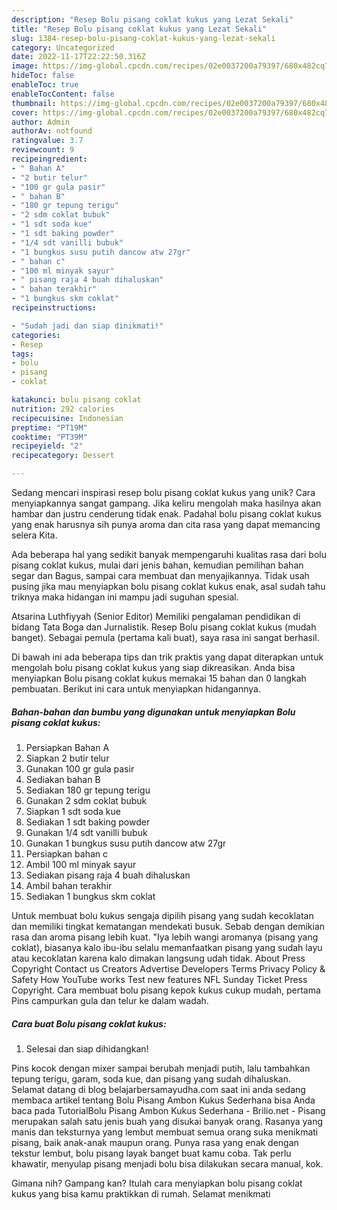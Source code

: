 ```yaml
---
description: "Resep Bolu pisang coklat kukus yang Lezat Sekali"
title: "Resep Bolu pisang coklat kukus yang Lezat Sekali"
slug: 1384-resep-bolu-pisang-coklat-kukus-yang-lezat-sekali
category: Uncategorized
date: 2022-11-17T22:22:50.316Z
image: https://img-global.cpcdn.com/recipes/02e0037200a79397/680x482cq70/bolu-pisang-coklat-kukus-foto-resep-utama.jpg
hideToc: false
enableToc: true
enableTocContent: false
thumbnail: https://img-global.cpcdn.com/recipes/02e0037200a79397/680x482cq70/bolu-pisang-coklat-kukus-foto-resep-utama.jpg
cover: https://img-global.cpcdn.com/recipes/02e0037200a79397/680x482cq70/bolu-pisang-coklat-kukus-foto-resep-utama.jpg
author: Admin
authorAv: notfound
ratingvalue: 3.7
reviewcount: 9
recipeingredient:
- " Bahan A"
- "2 butir telur"
- "100 gr gula pasir"
- " bahan B"
- "180 gr tepung terigu"
- "2 sdm coklat bubuk"
- "1 sdt soda kue"
- "1 sdt baking powder"
- "1/4 sdt vanilli bubuk"
- "1 bungkus susu putih dancow atw 27gr"
- " bahan c"
- "100 ml minyak sayur"
- " pisang raja 4 buah dihaluskan"
- " bahan terakhir"
- "1 bungkus skm coklat"
recipeinstructions:

- "Sudah jadi dan siap dinikmati!"
categories:
- Resep
tags:
- bolu
- pisang
- coklat

katakunci: bolu pisang coklat 
nutrition: 292 calories
recipecuisine: Indonesian
preptime: "PT19M"
cooktime: "PT39M"
recipeyield: "2"
recipecategory: Dessert

---
```





Sedang mencari inspirasi resep bolu pisang coklat kukus yang unik? Cara menyiapkannya sangat gampang. Jika keliru mengolah maka hasilnya akan hambar dan justru cenderung tidak enak. Padahal bolu pisang coklat kukus yang enak harusnya sih punya aroma dan cita rasa yang dapat memancing selera Kita.





Ada beberapa hal yang sedikit banyak mempengaruhi kualitas rasa dari bolu pisang coklat kukus, mulai dari jenis bahan, kemudian pemilihan bahan segar dan Bagus, sampai cara membuat dan menyajikannya. Tidak usah pusing jika mau menyiapkan bolu pisang coklat kukus enak,      asal sudah tahu triknya maka hidangan ini mampu jadi suguhan spesial.














Atsarina Luthfiyyah (Senior Editor) Memiliki pengalaman pendidikan di bidang Tata Boga dan Jurnalistik. Resep Bolu pisang coklat kukus (mudah banget). Sebagai pemula (pertama kali buat), saya rasa ini sangat berhasil.






Di bawah ini ada beberapa tips dan trik praktis yang dapat diterapkan untuk mengolah bolu pisang coklat kukus yang siap dikreasikan. Anda bisa menyiapkan Bolu pisang coklat kukus memakai 15 bahan dan 0 langkah pembuatan. Berikut ini cara untuk menyiapkan hidangannya.

<!--inarticleads1-->

##### Bahan-bahan dan bumbu yang digunakan untuk menyiapkan Bolu pisang coklat kukus:

1. Persiapkan  Bahan A
1. Siapkan 2 butir telur
1. Gunakan 100 gr gula pasir
1. Sediakan  bahan B
1. Sediakan 180 gr tepung terigu
1. Gunakan 2 sdm coklat bubuk
1. Siapkan 1 sdt soda kue
1. Sediakan 1 sdt baking powder
1. Gunakan 1/4 sdt vanilli bubuk
1. Gunakan 1 bungkus susu putih dancow atw 27gr
1. Persiapkan  bahan c
1. Ambil 100 ml minyak sayur
1. Sediakan  pisang raja 4 buah dihaluskan
1. Ambil  bahan terakhir
1. Sediakan 1 bungkus skm coklat


Untuk membuat bolu kukus sengaja dipilih pisang yang sudah kecoklatan dan memiliki tingkat kematangan mendekati busuk. Sebab dengan demikian rasa dan aroma pisang lebih kuat. &#34;Iya lebih wangi aromanya (pisang yang coklat), biasanya kalo ibu-ibu selalu memanfaatkan pisang yang sudah layu atau kecoklatan karena kalo dimakan langsung udah tidak. About Press Copyright Contact us Creators Advertise Developers Terms Privacy Policy &amp; Safety How YouTube works Test new features NFL Sunday Ticket Press Copyright. Cara membuat bolu pisang kepok kukus cukup mudah, pertama Pins campurkan gula dan telur ke dalam wadah. 

<!--inarticleads2-->

##### Cara buat Bolu pisang coklat kukus:


1. Selesai dan siap dihidangkan!

Pins kocok dengan mixer sampai berubah menjadi putih, lalu tambahkan tepung terigu, garam, soda kue, dan pisang yang sudah dihaluskan. Selamat datang di blog belajarbersamayudha.com saat ini anda sedang membaca artikel tentang Bolu Pisang Ambon Kukus Sederhana bisa Anda baca pada TutorialBolu Pisang Ambon Kukus Sederhana - Brilio.net - Pisang merupakan salah satu jenis buah yang disukai banyak orang. Rasanya yang manis dan teksturnya yang lembut membuat semua orang suka menikmati pisang, baik anak-anak maupun orang. Punya rasa yang enak dengan tekstur lembut, bolu pisang layak banget buat kamu coba. Tak perlu khawatir, menyulap pisang menjadi bolu bisa dilakukan secara manual, kok. 

Gimana nih? Gampang kan? Itulah cara menyiapkan bolu pisang coklat kukus yang bisa kamu praktikkan di rumah. Selamat menikmati
